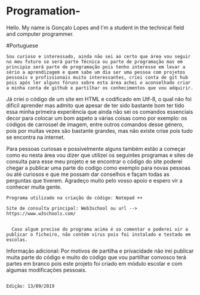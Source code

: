 # Programation-
Hello. My name is Gonçalo Lopes and I'm a student in the technical field and computer programmer.

#Portuguese

    Sou curioso e interessado, ainda não sei ao certo que área vou seguir no meu futuro se será parte Técnica ou parte de programação mas em principio será parte de programação pois tenho interesse em levar a sério a aprendizagem e quem sabe um dia ser uma pessoa com projetos pessoais e profissionais muito interessantes, criei conta de git hub pois após ler alguns fóruns sobre esta área achei o aconselhado criar a minha conta de github e partilhar os conhecimentos que vou adquirir. 
   Já criei o código de um site em HTML e codificado em Utf-8, o qual não foi dificil aprender mas admito que apesar de ter sido bastante bom ter tido essa minha primeira experiência que ainda não sei os comandos essenciais decor para colocar um bom aspeto a várias coisas como por exemplo: os códigos de carrossel de imagem, entre outros comandos desse género, pois por muitas vezes são bastante grandes, mas não existe crise pois tudo se encontra na internet.
   
   
   Para pessoas curiosas e possivelmente alguns também estão a começar como eu nesta área vou dizer que utilizei os seguintes programas e sites de consulta para esse meu projeto e se encontrar o código do site poderei chegar a publicar uma parte do codigo como exemplo para novas pessoas ou até curiosos e que me possam dar conselhos e façam todas as perguntas que tiverem. Agradeço muito pelo vosso apoio e espero vir a conhecer muita gente. 
    
    Programa utilizado na criação do código: Notepad ++
    
    Site de consulta principal: Web3school ou url --> https://www.w3schools.com/
    
    
      Caso algum precise do programa acima é so comentar e poderei vir a publicar o ficheiro, não contém virus pois foi instalado e testado em escolas.
      
      
 Informação adicional: Por motivos de partilha e privacidade não irei publicar muita parte do código e muito do código que vou partilhar convosco terá partes em branco pois este projeto foi criado em módulo escolar e com algumas modificações pessoais. 
 
                                                                                                                       Edição: 13/09/2019
